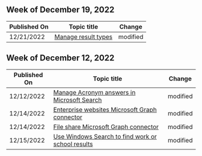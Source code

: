 <!-- This file is generated automatically each week. Changes made to this file will be overwritten.-->



## Week of December 19, 2022


| Published On |Topic title | Change |
|------|------------|--------|
| 12/21/2022 | [Manage result types](/MicrosoftSearch/manage-result-types) | modified |


## Week of December 12, 2022


| Published On |Topic title | Change |
|------|------------|--------|
| 12/12/2022 | [Manage Acronym answers in Microsoft Search](https://learn.microsoft.com/en-us/MicrosoftSearch/manage-acronyms) | modified |
| 12/14/2022 | [Enterprise websites Microsoft Graph connector](/MicrosoftSearch/enterprise-web-connector) | modified |
| 12/14/2022 | [File share Microsoft Graph connector](/MicrosoftSearch/fileshare-connector) | modified |
| 12/15/2022 | [Use Windows Search to find work or school results](/MicrosoftSearch/use-windows-search-find-work-school-results) | modified |
